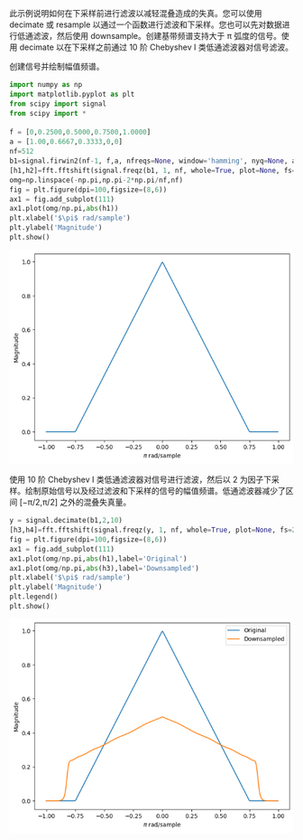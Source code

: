 此示例说明如何在下采样前进行滤波以减轻混叠造成的失真。您可以使用 decimate 或 resample 以通过一个函数进行滤波和下采样。您也可以先对数据进行低通滤波，然后使用 downsample。创建基带频谱支持大于 π 弧度的信号。使用 decimate 以在下采样之前通过 10 阶 Chebyshev I 类低通滤波器对信号滤波。

创建信号并绘制幅值频谱。


```python
import numpy as np
import matplotlib.pyplot as plt
from scipy import signal
from scipy import *

f = [0,0.2500,0.5000,0.7500,1.0000]
a = [1.00,0.6667,0.3333,0,0]
nf=512
b1=signal.firwin2(nf-1, f,a, nfreqs=None, window='hamming', nyq=None, antisymmetric=False, fs=None)
[h1,h2]=fft.fftshift(signal.freqz(b1, 1, nf, whole=True, plot=None, fs=2*np.pi, include_nyquist=False))
omg=np.linspace(-np.pi,np.pi-2*np.pi/nf,nf)
fig = plt.figure(dpi=100,figsize=(8,6))
ax1 = fig.add_subplot(111)
ax1.plot(omg/np.pi,abs(h1))
plt.xlabel('$\pi$ rad/sample')
plt.ylabel('Magnitude')
plt.show()
```


    
![png](%E5%9C%A8%E4%B8%8B%E9%87%87%E6%A0%B7%E5%89%8D%E8%BF%9B%E8%A1%8C%E6%BB%A4%E6%B3%A2_files/%E5%9C%A8%E4%B8%8B%E9%87%87%E6%A0%B7%E5%89%8D%E8%BF%9B%E8%A1%8C%E6%BB%A4%E6%B3%A2_2_0.png)
    


使用 10 阶 Chebyshev I 类低通滤波器对信号进行滤波，然后以 2 为因子下采样。绘制原始信号以及经过滤波和下采样的信号的幅值频谱。低通滤波器减少了区间 [−π/2,π/2] 之外的混叠失真量。


```python
y = signal.decimate(b1,2,10)
[h3,h4]=fft.fftshift(signal.freqz(y, 1, nf, whole=True, plot=None, fs=2*np.pi, include_nyquist=False))
fig = plt.figure(dpi=100,figsize=(8,6))
ax1 = fig.add_subplot(111)
ax1.plot(omg/np.pi,abs(h1),label='Original')
ax1.plot(omg/np.pi,abs(h3),label='Downsampled')
plt.xlabel('$\pi$ rad/sample')
plt.ylabel('Magnitude')
plt.legend()
plt.show()
```


    
![png](%E5%9C%A8%E4%B8%8B%E9%87%87%E6%A0%B7%E5%89%8D%E8%BF%9B%E8%A1%8C%E6%BB%A4%E6%B3%A2_files/%E5%9C%A8%E4%B8%8B%E9%87%87%E6%A0%B7%E5%89%8D%E8%BF%9B%E8%A1%8C%E6%BB%A4%E6%B3%A2_4_0.png)
    



```python

```
